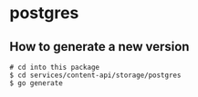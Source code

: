 # postgres

## How to generate a new version

```
# cd into this package
$ cd services/content-api/storage/postgres
$ go generate
```